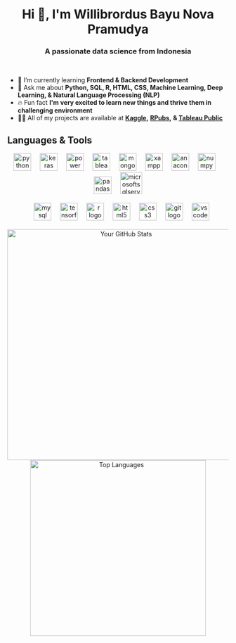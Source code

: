 <h1 align="center">Hi 👋, I'm Willibrordus Bayu Nova Pramudya</h1>
<h3 align="center">A passionate data science from Indonesia</h3>
<br>

- 🌱 I’m currently learning **Frontend & Backend Development**
- 💬 Ask me about **Python, SQL, R, HTML, CSS, Machine Learning, Deep Learning, & Natural Language Processing (NLP)**
- 🔥 Fun fact **I'm very excited to learn new things and thrive them in challenging environment**
- 👨‍💻 All of my projects are available at **[Kaggle](https://www.kaggle.com/bayunova),** **[RPubs](https://rpubs.com/willibrordus_bayu),** **& [Tableau Public](https://public.tableau.com/app/profile/willibrordus.bayu)** 
<h2 align="left">Languages & Tools</h2>
<div align="center">
  <img src="https://cdn.jsdelivr.net/gh/devicons/devicon/icons/python/python-original.svg" height="40" alt="python logo"  />
  <img width="12" />
  <img src="https://profilinator.rishav.dev/skills-assets/keras.png" height="40" alt="keras logo"  />
  <img width="12" />
  <img src="https://profilinator.rishav.dev/skills-assets/powerbi.png" height="40" alt="power bi logo"  />
  <img width="12" />
  <img src="https://profilinator.rishav.dev/skills-assets/tableau.svg" height="40" alt="tableau logo"  />
  <img width="12" />
  <img src="https://profilinator.rishav.dev/skills-assets/mongodb-original-wordmark.svg" height="40" alt="mongodb logo"  />
  <img width="12" />
  <img src="https://profilinator.rishav.dev/skills-assets/xampp.png" height="40" alt="xampp logo"  />
  <img width="12" />
  <img src="https://cdn.simpleicons.org/anaconda/44A833" height="40" alt="anaconda logo"  />
  <img width="12" />
  <img src="https://cdn.jsdelivr.net/gh/devicons/devicon/icons/numpy/numpy-original.svg" height="40" alt="numpy logo"  />
  <img width="12" />
  <img src="https://cdn.jsdelivr.net/gh/devicons/devicon/icons/pandas/pandas-original.svg" height="40" alt="pandas logo"  />
  <img width="12" />
  <img src="https://www.svgrepo.com/show/303229/microsoft-sql-server-logo.svg" height="50" alt="microsoftsqlserver logo"  />
</div>
<br>
<div align="center">
  <img width="12" />
  <img src="https://cdn.jsdelivr.net/gh/devicons/devicon/icons/mysql/mysql-original.svg" height="40" alt="mysql logo"  />
  <img width="12" />
  <img src="https://cdn.jsdelivr.net/gh/devicons/devicon/icons/tensorflow/tensorflow-original.svg" height="40" alt="tensorflow logo"  />
  <img width="12" />
  <img src="https://cdn.jsdelivr.net/gh/devicons/devicon/icons/r/r-original.svg" height="40" alt="r logo"  />
  <img width="12" />
  <img src="https://cdn.jsdelivr.net/gh/devicons/devicon/icons/html5/html5-original.svg" height="40" alt="html5 logo"  />
  <img width="12" />
  <img src="https://cdn.jsdelivr.net/gh/devicons/devicon/icons/css3/css3-original.svg" height="40" alt="css3 logo"  />
  <img width="12" />
  <img src="https://cdn.simpleicons.org/git/F05032" height="40" alt="git logo"  />
  <img width="12" />
  <img src="https://cdn.jsdelivr.net/gh/devicons/devicon/icons/vscode/vscode-original.svg" height="40" alt="vscode logo"  />
</div>
<br>
<div align="center">
  <a href="https://github.com/bayunova28">
    <img width="525" src="https://github-readme-stats.vercel.app/api?username=bayunova28&show_icons=true&theme=radical" alt="Your GitHub Stats">
  </a>
  <a href="https://github.com/bayunova28">
    <img width="400" src="https://github-readme-stats.vercel.app/api/top-langs/?username=bayunova28&layout=compact&theme=radical" alt="Top Languages">
  </a>
</div>
